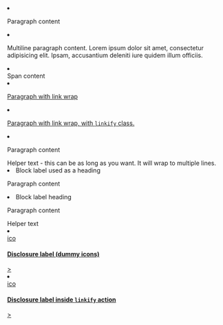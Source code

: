 <li class="touchList-item">
    <div class="ffbox ffbox--touchList-item">
        <div class="ffbox-flex">
            <p>Paragraph content</p>
        </div>
    </div>
</li>
<li class="touchList-item">
    <div class="ffbox ffbox--touchList-item">
        <div class="ffbox-flex">
            <p>Multiline paragraph content. Lorem ipsum dolor sit amet, consectetur adipisicing elit. Ipsam, accusantium deleniti iure quidem illum officiis.</p>
        </div>
    </div>
</li>
<li class="touchList-item">
    <div class="ffbox ffbox--touchList-item">
        <div class="ffbox-flex">
            <span>Span content</span>
        </div>
    </div>
</li>
<li class="touchList-item">
    <a href="#" class="touchList-item-action">
        <div class="ffbox ffbox--touchList-item">
            <div class="ffbox-flex">
                <p>Paragraph with link wrap</p>
            </div>
        </div>
    </a>
</li>
<li class="touchList-item">
    <a href="#" class="touchList-item-action linkify">
        <div class="ffbox ffbox--touchList-item">
            <div class="ffbox-flex">
                <p>Paragraph with link wrap, with <code>linkify</code> class.</p>
            </div>
        </div>
    </a>
</li>
<li class="touchList-item">
    <div class="ffbox ffbox--touchList-item">
        <div class="ffbox-flex">
            <p>Paragraph content</p>
        </div>
    </div>
    <div class="ffbox">
        <div class="ffbox-flex touchList-helperTextWrap">
            <label id="" for="" class="touchList-helperText">
                Helper text - this can be as long as you want. It will wrap to multiple lines.
            </label>
        </div>
    </div>
</li>
<li class="touchList-item">
    <label for="" class="touchList-blockLabel">Block label used as a heading</label>
    <div class="ffbox ffbox--touchList-item">
        <div class="ffbox-flex">
            <p>Paragraph content</p>
        </div>
    </div>
    <div class="ffbox">
        <div class="ffbox-flex touchList-helperTextWrap">
            <label id="" for="" class="touchList-helperText"></label>
        </div>
    </div>
</li>
<li class="touchList-item">
    <label for="" class="touchList-blockLabel">Block label heading</label>
    <div class="ffbox ffbox--touchList-item">
        <div class="ffbox-flex">
            <p>Paragraph content</p>
        </div>
    </div>
    <div class="ffbox">
        <div class="ffbox-flex touchList-helperTextWrap">
            <label id="" for="" class="touchList-helperText">Helper text</label>
        </div>
    </div>
</li>
<li class="touchList-item touchList-item--disclosure">
    <a href="/" class="touchList-item-action">
        <div class="ffbox ffbox--touchList-item">
            <div class="ffbox-fix">
                <div class="touchList-gem">ico</div>
            </div>
            <div class="ffbox-flex touchList-item--disclosure-label">
                <h4 class="touchList-label">Disclosure label (dummy icons)</h4>
            </div>
            <div class="ffbox-fix">
                ><!-- <i class="icon-s icon-disclosure-right icon-disclosure-right--touchList-item"></i> -->
            </div>
        </div>
    </a>
</li>
<li class="touchList-item touchList-item--disclosure">
    <a href="/" class="touchList-item-action linkify">
        <div class="ffbox ffbox--touchList-item">
            <div class="ffbox-fix">
                <div class="touchList-gem">ico</div>
            </div>
            <div class="ffbox-flex touchList-item--disclosure-label">
                <h4 class="touchList-label">Disclosure label inside <code>linkify</code> action</h4>
            </div>
            <div class="ffbox-fix">
                ><!-- <i class="icon-s icon-disclosure-right icon-disclosure-right--touchList-item"></i> -->
            </div>
        </div>
    </a>
</li>
